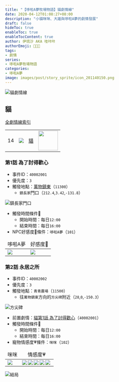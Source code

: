 ```yaml
---
title: "【哆啦A夢牧場物語】貓劇情線"
date: 2020-04-12T01:08:27+08:00
description: "小貓咪咪、大雄與哆啦A夢的劇情發展"
draft: false
hideToc: true
enableToc: true
enableTocContent: true
author: 伊琉沙 AKA 哇咔咔
authorEmoji: 👩🏿‍🚀
tags: 
- 劇情
series:
- 哆啦A夢牧場物語
categories:
- 哆啦A夢
image: images/post/story_sprite/icon_201140150.png
---
```

![貓劇情線](/images/post/story_texture2d/EventImage_3001.png)
## 貓
[全劇情線索引](../doraemon-story-index/#劇情線)
<table>
    <tr>
         <td>14</td>
         <td><img src= "/images/post/story_sprite/icon_201140150.png"></td>
         <td><a href="../doraemon-story-14">貓</a></td>
         <td><img width="64px" src= "/images/post/story_sprite/icon_201042010.png"></td>
    </tr>
</table>

### 第1話 為了討得歡心
+ 事件ID：`40002001`
+ 優先度：`3`
+ 觸發地點：[萬物鎮東](../doraemon-story-map#萬物鎮東)（`11300`）
    + `鎮長家`門口（`212.4`,`3.42`,`-131.8`）

![鎮長家門口](/images/post/map/11300-05.png)
+ 觸發時間條件📆
    + 開始時間：每日`12:00`
    + 結束時間：每日`16:00`
+ NPC好感度💝條件：`哆啦A夢`（`101`）
<table>
    <thead>
        <tr>
            <td align="center">哆啦A夢</td>
            <td align="center">好感度💝</td>
        </tr>
    </thead>
    <tr>
        <td><img src= "/images/post/story_sprite/icon_201041010.png"></td>
        <td><img src= "/images/post/story_sprite/icon_201060030.png"></td>
    </tr>
</table>

### 第2話 永居之所
+ 事件ID：`40002002`
+ 優先度：`3`
+ 觸發地點：`青青農場`（`11500`）
    + 往`萬物鎮東`方向的`方尖碑`附近（`28`,`0`,`-150.3`）

![方尖碑](/images/post/map/11500-01.png)
+ 前置劇情：[貓第1話 為了討得歡心](#第1話-為了討得歡心)（`40002001`）
+ 觸發時間條件📆
    + 開始時間：每日`12:00`
    + 結束時間：每日`16:00`
+ 寵物情感度💗條件：`咪咪`（`102`）
<table>
    <thead>
        <tr>
            <td align="center">咪咪</td>
            <td align="center">情感度💗</td>
        </tr>
    </thead>
    <tr>
        <td><img src= "/images/post/story_sprite/icon_201042010.png"></td>
        <td><img align="left" src= "/images/post/Icon_Heart_Full.png"><img align="left" src= "/images/post/Icon_Heart_Full.png"><img align="left" src= "/images/post/Icon_Heart_Full.png"><img align="left" src= "/images/post/Icon_Heart_Full.png"><img align="left" src= "/images/post/Icon_Heart_Full.png"></td>
    </tr>
</table>

![結局](/images/post/story_texture2d/EventImage_3001.png)